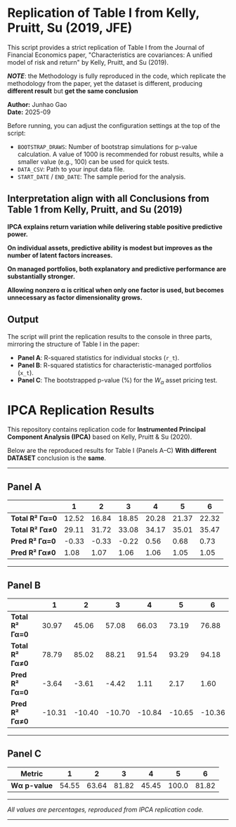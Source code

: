 # Replication of Table I from Kelly, Pruitt, Su (2019, JFE)

This script provides a strict replication of Table I from the Journal of Financial Economics paper, "Characteristics are covariances: A unified model of risk and return" by Kelly, Pruitt, and Su (2019).

***NOTE***: the Methodology is fully reproduced in the code, which replicate the methodology from the paper, yet the dataset is different, producing **different result** but **get the same conclusion**

**Author:** Junhao Gao  
**Date:** 2025-09

Before running, you can adjust the configuration settings at the top of the script:
* `BOOTSTRAP_DRAWS`: Number of bootstrap simulations for p-value calculation. A value of 1000 is recommended for robust results, while a smaller value (e.g., 100) can be used for quick tests.
* `DATA_CSV`: Path to your input data file.
* `START_DATE` / `END_DATE`: The sample period for the analysis.

## Interpretation align with all Conclusions from Table 1 from Kelly, Pruitt, and Su (2019)

**IPCA explains return variation while delivering stable positive predictive power.**

**On individual assets, predictive ability is modest but improves as the number of latent factors increases.**

**On managed portfolios, both explanatory and predictive performance are substantially stronger.**

**Allowing nonzero α is critical when only one factor is used, but becomes unnecessary as factor dimensionality grows.**

## Output
The script will print the replication results to the console in three parts, mirroring the structure of Table I in the paper:
* **Panel A**: R-squared statistics for individual stocks (`r_t`).
* **Panel B**: R-squared statistics for characteristic-managed portfolios (`x_t`).
* **Panel C**: The bootstrapped p-value (%) for the $W_{\alpha}$ asset pricing test.
# IPCA Replication Results

This repository contains replication code for **Instrumented Principal Component Analysis (IPCA)** based on Kelly, Pruitt & Su (2020).

Below are the reproduced results for Table I (Panels A–C) **With different DATASET** conclusion is the **same**.  

---

## Panel A

|            |     1     |     2     |     3     |     4     |     5     |     6     |
|------------|-----------|-----------|-----------|-----------|-----------|-----------|
| **Total R² Γα=0** | 12.52 | 16.84 | 18.85 | 20.28 | 21.37 | 22.32 |
| **Total R² Γα≠0** | 29.11 | 31.72 | 33.08 | 34.17 | 35.01 | 35.47 |
| **Pred R² Γα=0**  | -0.33 | -0.33 | -0.22 |  0.56 |  0.68 |  0.73 |
| **Pred R² Γα≠0**  |  1.08 |  1.07 |  1.06 |  1.06 |  1.05 |  1.05 |

---

## Panel B

|            |     1     |     2     |     3     |     4     |     5     |     6     |
|------------|-----------|-----------|-----------|-----------|-----------|-----------|
| **Total R² Γα=0** | 30.97 | 45.06 | 57.08 | 66.03 | 73.19 | 76.88 |
| **Total R² Γα≠0** | 78.79 | 85.02 | 88.21 | 91.54 | 93.29 | 94.18 |
| **Pred R² Γα=0**  | -3.64 | -3.61 | -4.42 |  1.11 |  2.17 |  1.60 |
| **Pred R² Γα≠0**  | -10.31 | -10.40 | -10.70 | -10.84 | -10.65 | -10.36 |

---

## Panel C

| Metric       |     1     |     2     |     3     |     4     |     5     |     6     |
|--------------|-----------|-----------|-----------|-----------|-----------|-----------|
| **Wα p-value** | 54.55 | 63.64 | 81.82 | 45.45 | 100.0 | 81.82 |

---

*All values are percentages, reproduced from IPCA replication code.*


------------------------------------------------------------------------------------
